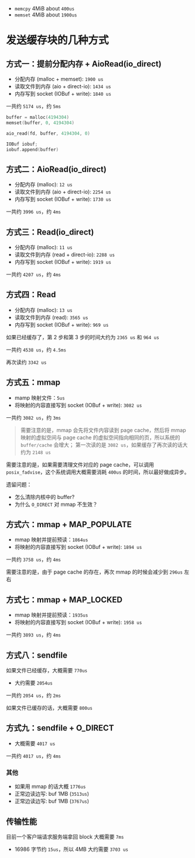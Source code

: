 

* `memcpy` 4MiB about `400us`
* `memset` 4MiB about `1900us`


# 发送缓存块的几种方式

## 方式一：提前分配内存 + AioRead(io_direct)
* 分配内存 (malloc + memset): `1900 us`
* 读取文件到内存 (aio + direct-io): `1434 us`
* 内存写到 socket (IOBuf + write): `1840 us`

一共约 `5174 us`，约 `5ms`

```C
buffer = malloc(4194304)
memset(buffer, 0, 4194304)

aio_read(fd, buffer, 4194304, 0)

IOBuf iobuf;
iobuf.append(buffer)
```

## 方式二：AioRead(io_direct)

* 分配内存 (malloc): `12 us`
* 读取文件到内存 (aio + direct-io): `2254 us`
* 内存写到 socket (IOBuf + write): `1730 us`

一共约 `3996 us`，约 `4ms`

## 方式三：Read(io_direct)

* 分配内存 (malloc): `11 us`
* 读取文件到内存 (read + direct-io): `2288 us`
* 内存写到 socket (IOBuf + write): `1919 us`

一共约 `4207 us`，约 `4ms`

## 方式四：Read

* 分配内存 (malloc): `13 us`
* 读取文件到内存 (read): `3565 us`
* 内存写到 socket (IOBuf + write): `969 us`

如果已经缓存了，第 2 步和第 3 步的时间大约为 `2365 us` 和 `964 us`

一共约 `4538 us`，约 `4.5ms`

再次读约 `3342 us`

## 方式五：mmap

* mamp 映射文件：`5us`
* 将映射的内容直接写到 socket (IOBuf + write): `3082 us`

一共约 `3082 us`，约 `3ms`

> 需要注意的是，mmap 会先将文件内容读到 page cache，然后将 mmap 映射的虚拟空间与 page cache 的虚拟空间指向相同的页，所以系统的 `buffer/cache` 会增大；
> 第一次读的是 `3082 us`，如果缓存了再次读的话大约为 `2148 us`

需要注意的是，如果需要清理文件对应的 page cache，可以调用 `posix_fadvise`，这个系统调用大概需要消耗 `400us` 的时间，所以最好做成异步。

遗留问题：
* 怎么清除内核中的 buffer?
* 为什么 `O_DIRECT` 对 mmap 不生效？

## 方式六：mmap + MAP_POPULATE

* mmap 映射并提前预读：`1864us`
* 将映射的内容直接写到 socket (IOBuf + write): `1894 us`

一共约 `3758 us`，约 `4ms`

需要注意的是，由于 page cache 的存在，再次 mmap 的时候会减少到 `296us` 左右

## 方式七：mmap + MAP_LOCKED

* mmap 映射并提前预读：`1935us`
* 将映射的内容直接写到 socket (IOBuf + write): `1958 us`

一共约 `3893 us`，约 `4ms`

## 方式八：sendfile

如果文件已经缓存，大概需要 `770us`

* 大约需要 `2054us`

一共约 `2054 us`，约 `2ms`

如果文件已缓存的话，大概需要 `800us`

## 方式九：sendfile + O_DIRECT

* 大概需要 `4017 us`

一共约 `4017 us`，约 `4ms`

### 其他

* 如果用 mmap 的话大概 `1776us`
* 正常边读边写: buf 1MB (`3513us`)
* 正常边读边写: buf 1MB (`3767us`)


## 传输性能

目前一个客户端请求服务端拿回 block 大概需要 `7ms`

* 16986 字节约 `15us`，所以 4MB 大约需要 `3703 us`

